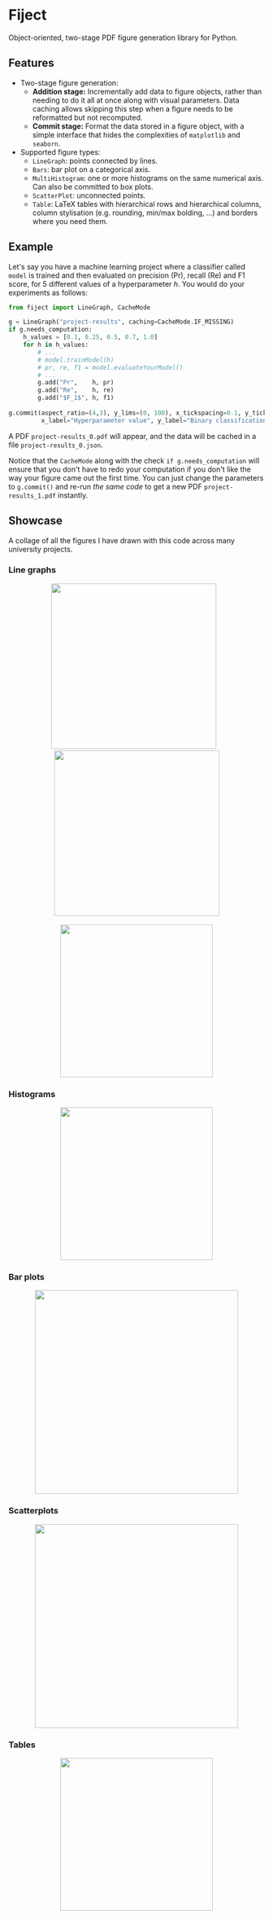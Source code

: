 # Fiject
Object-oriented, two-stage PDF figure generation library for Python.

## Features
- Two-stage figure generation:
  - **Addition stage:** Incrementally add data to figure objects, rather than needing to do it all at once along with
                        visual parameters. Data caching allows skipping this step when a figure needs to be reformatted but not recomputed.
  - **Commit stage:** Format the data stored in a figure object, with a simple interface that hides the complexities of `matplotlib` and `seaborn`.
- Supported figure types:
  - `LineGraph`: points connected by lines.
  - `Bars`: bar plot on a categorical axis.
  - `MultiHistogram`: one or more histograms on the same numerical axis. Can also be committed to box plots.
  - `ScatterPlot`: unconnected points.
  - `Table`: LaTeX tables with hierarchical rows and hierarchical columns, column stylisation (e.g. rounding, min/max bolding, ...) and borders where you need them.

## Example
Let's say you have a machine learning project where a classifier called `model` is trained and then evaluated on precision (Pr), 
recall (Re) and F1 score, for 5 different values of a hyperparameter *h*. You would do your experiments as follows:
```python
from fiject import LineGraph, CacheMode

g = LineGraph("project-results", caching=CacheMode.IF_MISSING)
if g.needs_computation:
    h_values = [0.1, 0.25, 0.5, 0.7, 1.0]
    for h in h_values:
        # ...
        # model.trainModel(h)
        # pr, re, f1 = model.evaluateYourModel()
        # ...
        g.add("Pr",    h, pr)
        g.add("Re",    h, re)
        g.add("$F_1$", h, f1)
              
g.commit(aspect_ratio=(4,3), y_lims=(0, 100), x_tickspacing=0.1, y_tickspacing=10,
         x_label="Hyperparameter value", y_label="Binary classification performance [\\%]")
```
A PDF `project-results_0.pdf` will appear, and the data will be cached in a file `project-results_0.json`.

Notice that the `CacheMode` along with the check `if g.needs_computation` will ensure that you don't
have to redo your computation if you don't like the way your figure came out the first time. You can
just change the parameters to `g.commit()` and re-run *the same code* to get a new PDF `project-results_1.pdf`
instantly.

## Showcase
A collage of all the figures I have drawn with this code across many university projects.

### Line graphs
<p align="middle" >
  <img src="https://github.com/bauwenst/fiject/assets/145220868/59e49cab-55ad-466b-b6bb-a681f18088d8" height="325" />⠀
  <img src="https://github.com/bauwenst/fiject/assets/145220868/23269b46-6786-40ae-a8c9-1b199939846f" height="325" />
  <br>
  <br>
  <img src="https://github.com/bauwenst/fiject/assets/145220868/c520a27a-a8bd-483b-98a6-269648f5baff" height="300" />
</p>

### Histograms
<p align="middle">
  <img src="https://github.com/bauwenst/fiject/assets/145220868/97b31ed8-729e-4fcc-9ac6-396636a4f2eb" height="300" />
</p>

### Bar plots
<p align="middle">
  <img src="https://github.com/bauwenst/fiject/assets/145220868/837cb644-263c-4cae-a301-dff5736cf10f" height="400" />
</p>

### Scatterplots
<p align="middle">
  <img src="https://github.com/bauwenst/fiject/assets/145220868/119eba35-3116-469c-922a-f8d56d530cd0" height="400" />
</p>

### Tables
<p align="middle">
  <img src="https://github.com/bauwenst/fiject/assets/145220868/ce488b65-ddd5-4a82-9899-380431d7a5dc" height="300" />
</p>
